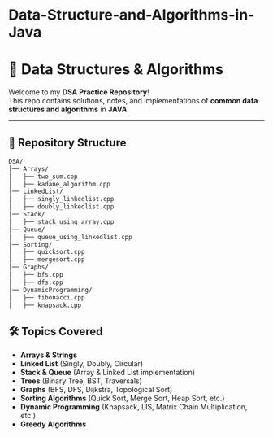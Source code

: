 # Data-Structure-and-Algorithms-in-Java

# 📘 Data Structures & Algorithms

Welcome to my **DSA Practice Repository**!  
This repo contains solutions, notes, and implementations of **common data structures and algorithms** in **JAVA**

---

## 📂 Repository Structure

```bash
DSA/
│── Arrays/
│   ├── two_sum.cpp
│   ├── kadane_algorithm.cpp
│── LinkedList/
│   ├── singly_linkedlist.cpp
│   ├── doubly_linkedlist.cpp
│── Stack/
│   ├── stack_using_array.cpp
│── Queue/
│   ├── queue_using_linkedlist.cpp
│── Sorting/
│   ├── quicksort.cpp
│   ├── mergesort.cpp
│── Graphs/
│   ├── bfs.cpp
│   ├── dfs.cpp
│── DynamicProgramming/
│   ├── fibonacci.cpp
│   ├── knapsack.cpp
```
## 🛠️ Topics Covered

- **Arrays & Strings**
- **Linked List** (Singly, Doubly, Circular)
- **Stack & Queue** (Array & Linked List implementation)
- **Trees** (Binary Tree, BST, Traversals)
- **Graphs** (BFS, DFS, Dijkstra, Topological Sort)
- **Sorting Algorithms** (Quick Sort, Merge Sort, Heap Sort, etc.)
- **Dynamic Programming** (Knapsack, LIS, Matrix Chain Multiplication, etc.)
- **Greedy Algorithms**
